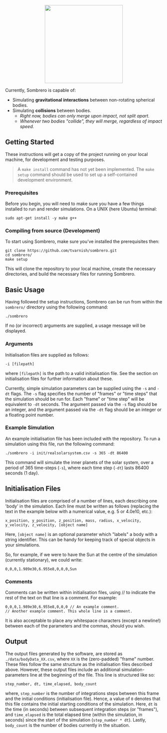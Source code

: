 <p align="center">
  <img width="250" src="https://i.imgur.com/lDOrYA1.png">
</p>

Currently, Sombrero is capable of:
- Simulating **gravitational interactions** between non-rotating 
  spherical bodies.
- Simulating **collisions** between bodies.
  - *Right now, bodies can only merge upon impact, not split apart.*
  - *Whenever two bodies "collide", they will merge, regardless of 
    impact speed.*


## Getting Started
These instructions will get a copy of the project running on your local 
machine, for development and testing purposes.

> A `make install` command has not yet been implemented. The `make setup`
> command should be used to set up a self-contained development
> environment.
 
### Prerequisites
Before you begin, you will need to make sure you have a few things installed 
to run and render simulations. On a UNIX (here Ubuntu) terminal:

```
sudo apt-get install -y make g++
```

### Compiling from source (Development)
To start using Sombrero, make sure you've installed the prerequisites then:

```
git clone https://github.com/tvarnish/sombrero.git
cd sombrero/
make setup
```

This will clone the repository to your local machine, create the necessary 
directories, and build the necessary files for running Sombrero.

## Basic Usage
Having followed the setup instructions, Sombrero can be run from within 
the `sombrero/` directory using the following command:

```
./sombrero
```

If no (or incorrect) arguments are supplied, a usage message will be displayed.

### Arguments
Initialisation files are supplied as follows:

```
-i [filepath]
```

where `[filepath]` is the path to a valid initialisation file. See the section 
on initialisation files for further information about these.

Currently, simple simulation parameters can be supplied using the `-s` and 
`-dt` flags. The `-s` flag specifies the number of "frames" or "time steps" 
that the simulation should be run for. Each "frame" or "time step" will be 
equivalent to `-dt` seconds. The argument passed via the `-s` flag should be 
an integer, and the argument passed via the `-dt` flag should be an integer or 
a floating point number.

### Example Simulation
An example initialisation file has been included with the repository. To run a 
simulation using this file, run the following command:
```
./sombrero -i init/realsolarsystem.csv -s 365 -dt 86400
```

This command will simulate the inner planets of the solar system, over a 
period of 365 time-steps (`-s`), where each time step (`-dt`) lasts 86400 
seconds (1 day).


## Initialisation Files
Initialisation files are comprised of a number of lines, each describing one 
'body' in the simulation. Each line must be written as follows (replacing the 
text in the example below with a numerical value, e.g. 5 or 4.0e10, etc.):

```
x_position, y_position, z_position, mass, radius, x_velocity, y_velocity, z_velocity, [object name]
```

Here, `[object name]` is an optional parameter which "labels" a body with a 
string identifier. This can be handy for keeping track of special objects in 
your simulations.

So, for example, if we were to have the Sun at the centre of the simulation 
(currently stationary), we could write:

```
0,0,0,1.989e30,6.955e8,0,0,0,Sun
```

### Comments
Comments can be written within initialisation files, using // to indicate the 
rest of the text on that line is a comment. For example:

```
0,0,0,1.989e30,6.955e8,0,0,0 // An example comment.
// Another example comment. This whole line is a comment.
```

It is also acceptable to place any whitespace characters (except a newline!) 
between each of the parameters and the commas, should you wish.


## Output
The output files generated by the software, are stored as 
`./data/bodyData_XX.csv`, where `XX` is the (zero-padded) "frame" number. 
These files follow the same structure as the initialisation files described 
above. However, these output files include an additional 
simulation-parameters line at the beginning of the file. 
This line is structured like so:

```
step_number, dt, time_elapsed, body_count
```

where, `step_number` is the number of integrations steps between this 
frame and the initial conditions (initialisation file). Hence, a value 
of `0` denotes that this file contains the initial starting conditions 
of the simulation. Here, `dt` is the time (in seconds) between 
subsequent integration steps (or "frames"), and `time_elapsed` is the 
total elapsed time (within the simulation, in seconds) since the start 
of the simulation (`step_number * dt`). Lastly, `body_count` is the 
number of bodies currently in the situation.
